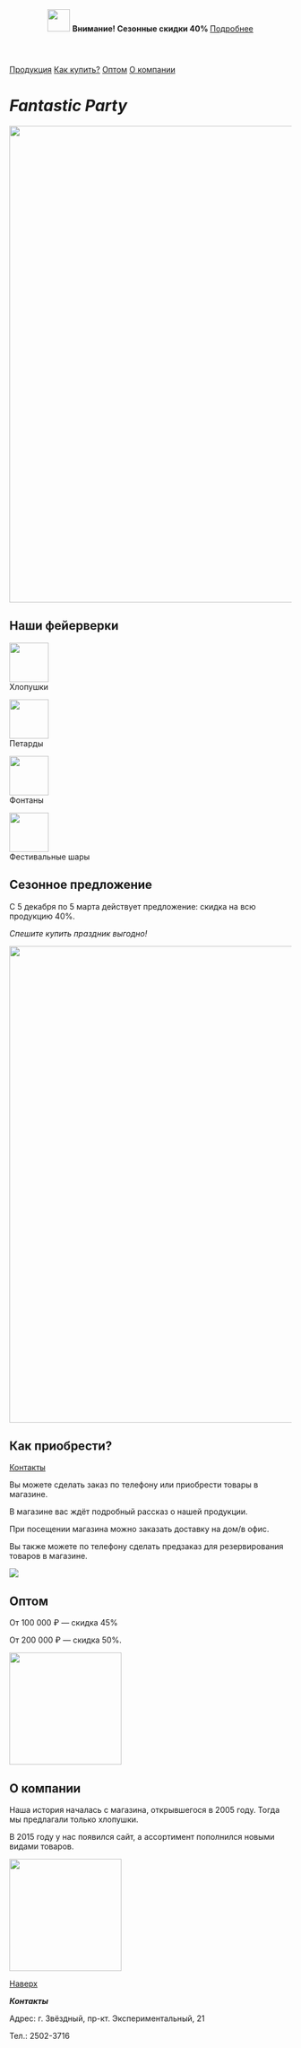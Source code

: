 <html>
    <head>
        <title>Fantastic Party</title>
        <link rel="stylesheet" 
        href ="style.css"/>
    </head>
    <body>
        <header>
            <img id ="logo" src="https://mars.algoritmika.org/uploads/2020/12/logo_0_1607675596.svg" height="40px"/>
            <b>Внимание! Сезонные скидки 40% </b><a href="#discount">Подробнее</a>
        </header>
        <main>
            <nav>
                <a href="#price">Продукция</a>
                <a href="#delivery">Как купить?</a>
                <a href="#wholesale">Оптом</a>
                <a href="#about_us">О компании</a>
            </nav>
            <h1><i>Fantastic Party</i></h1>
            <img src="https://mars.algoritmika.org/uploads/2020/12/fireworks-2731725_1920_0_1607673819.jpg" width="850px"/>
            <h2 id="price">Наши фейерверки</h2>
            <p>
                <p class="purple"><img src="https://mars.algoritmika.org/uploads/2020/12/%D1%85%D0%BB%D0%BE%D0%BF%D1%83%D1%88%D0%BA%D0%B0_0_1607673818.svg" width="70px"/><br/>Хлопушки</p>
                <p class="purple"><img src="https://mars.algoritmika.org/uploads/2020/12/%D0%BF%D0%B5%D1%82%D0%B0%D1%80%D0%B4%D0%B0_0_1607673817.svg" width="70px"/><br/>Петарды</p>
                <p class="purple"><img src="https://mars.algoritmika.org/uploads/2020/12/%D1%84%D0%BE%D0%BD%D1%82%D0%B0%D0%BD_0_1607673817.svg" width="70px"/><br/>Фонтаны</p>
                <p class="purple"><img src="https://mars.algoritmika.org/uploads/2020/12/%D1%88%D0%B0%D1%80_0_1607673818.svg" width="70px"/><br/>Фестивальные шары</p>
            </p>
            <h2 id="discount">Сезонное предложение</h2>
            <p>С 5 декабря по 5 марта действует предложение: скидка на всю продукцию 40%.</p>
            <p>
                <i>Спешите купить праздник выгодно!</i>
            </p>
            <img src="https://mars.algoritmika.org/uploads/2020/12/%D1%81%D0%B5%D0%B7%D0%BE%D0%BD%D0%BD%D1%8B%D0%B5%20%D1%81%D0%BA%D0%B8%D0%B4%D0%BA%D0%B8_0_1607673818.jpg" width="850px"/>
            <h2 id="delivery">Как приобрести?</h2>
            <a class="cont" href="#contacts">Контакты</a>
            <p>Вы можете сделать заказ по телефону или приобрести товары в магазине.</p>
            <p>В магазине вас ждёт подробный рассказ о нашей продукции.</p>
            <p>При посещении магазина можно заказать доставку на дом/в офис.</p>
            <p>Вы также можете по телефону сделать предзаказ для резервирования товаров в магазине.</p>
            <img src="https://mars.algoritmika.org/uploads/2020/12/%D0%BF%D0%BE%D0%BA%D1%83%D0%BF%D0%BA%D0%B0_0_1607673818.png"/>
            <h2 id="wholesale">Оптом</h2>
            <p>От 100 000 ₽ — скидка 45%</p>
            <p>От 200 000 ₽ — скидка 50%.</p>
            <img src="https://mars.algoritmika.org/uploads/2020/12/%D0%BE%D0%BF%D1%82_0_1607673818.png" width="200px"/>
            <h2 id="about_us">О компании</h2>
            <p>Наша история началась с магазина, открывшегося в 2005 году. Тогда мы предлагали только хлопушки.</p>
            <p>В 2015 году у нас появился сайт, а ассортимент пополнился новыми видами товаров.</p>
            <img src="https://mars.algoritmika.org/uploads/2020/12/arrows-2023449_1920_0_1607674211.png" width="200px"/><br/>
            <p><a class="cont" href="#logo">Наверх</a></p>
        </main>
        <footer>
            <p id="contacts"><b><i>Контакты</i></b></p>
            <p>Адрес: г. Звёздный, пр-кт. Экспериментальный, 21</p>
            <p>Тел.: 2502-3716</p>
        </footer>
    </body>
</html>
